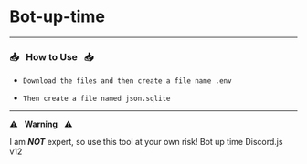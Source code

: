 # Bot-up-time

------------------------------------------------------------------------

### :inbox_tray: &nbsp; How to Use &nbsp; :inbox_tray:


* `Download the files and then create a file name .env`

* `Then create a file named json.sqlite`

------------------------------------------------------------------------

:warning: &nbsp; **Warning** &nbsp; :warning:

I am ***NOT*** expert, so use this tool at your own risk!
Bot up time Discord.js v12
